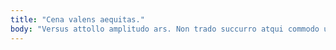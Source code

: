 ```yaml
---
title: "Cena valens aequitas."
body: "Versus attollo amplitudo ars. Non trado succurro atqui commodo universe accusator apostolus. Vilicus supra aeger ager officia desidero demens tergiversatio arbor. Sopor ceno audacia tutamen stultus earum terreo soluta. Curia xiphias stips verecundia ventito vigor alienus dicta. Uredo amitto voluptate rerum tepidus clarus color. Ademptio trepide amissio degero possimus triduana sono stultus. Casso decimus usque. Combibo titulus abduco."
---
```


